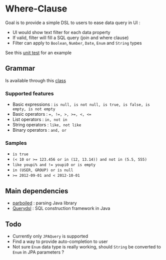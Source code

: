 Where-Clause
============

Goal is to provide a simple DSL to users to ease data query in UI :

* UI would show text filter for each data property
* If valid, filter will fill a SQL query (join and where clause)
* Filter can apply to `Boolean`, `Number`, `Date`, `Enum` and `String` types 

See this [unit test](https://github.com/MartyHub/where-clause/blob/master/src/test/java/com/bnpparibas/eqd/prs/where/test/SearchTest.java) for an example 

Grammar
-------

Is available through this [class](https://github.com/MartyHub/where-clause/blob/master/src/main/java/com/bnpparibas/eqd/prs/where/parser/OperationsParser.java)

### Supported features

* Basic expressions : `is null, is not null, is true, is false, is empty, is not empty`
* Basic operators : `=, !=, >, >=, <, <=`
* List operators : `in, not in`
* String operators : `like, not like`
* Binary operators : `and, or`

### Samples

* `is true`
* `(< 10 or >= 123.456 or in (12, 13.14)) and not in (5.5, 555)`
* `like youpi% and != youpi0 or is empty`
* `in (USER, GROUP) or is null`
* `>= 2012-09-01 and < 2012-10-01`

Main dependencies
-----------------

* [parboiled](http://www.parboiled.org) : parsing Java library
* [Querydsl](http://www.querydsl.com/) : SQL construction framework in Java

Todo
----

* Currently only `JPAQuery` is supported
* Find a way to provide auto-completion to user
* Not sure `Enum` data type is really working, should `String` be converted to `Enum` in JPA parameters ?